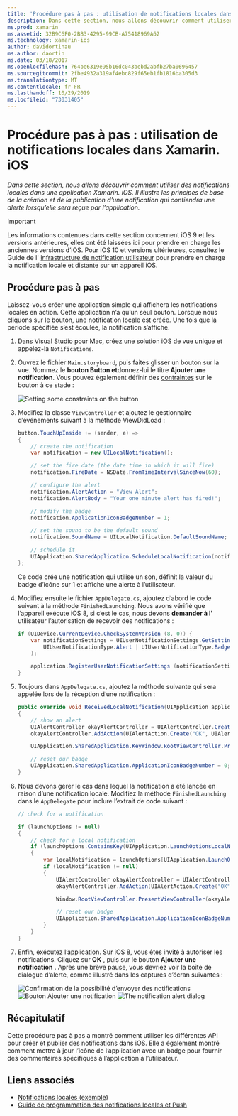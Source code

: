 ```yaml
---
title: 'Procédure pas à pas : utilisation de notifications locales dans Xamarin. iOS'
description: Dans cette section, nous allons découvrir comment utiliser des notifications locales dans une application Xamarin. iOS. Il illustre les principes de base de la création et de la publication d’une notification qui contiendra une alerte lorsqu’elle sera reçue par l’application.
ms.prod: xamarin
ms.assetid: 32B9C6F0-2BB3-4295-99CB-A75418969A62
ms.technology: xamarin-ios
author: davidortinau
ms.author: daortin
ms.date: 03/18/2017
ms.openlocfilehash: 764be6319e95b16dc043bebd2abfb27ba0696457
ms.sourcegitcommit: 2fbe4932a319af4ebc829f65eb1fb1816ba305d3
ms.translationtype: MT
ms.contentlocale: fr-FR
ms.lasthandoff: 10/29/2019
ms.locfileid: "73031405"
---
```

# <a name="walkthrough---using-local-notifications-in-xamarinios"></a>Procédure pas à pas : utilisation de notifications locales dans Xamarin. iOS

_Dans cette section, nous allons découvrir comment utiliser des notifications locales dans une application Xamarin. iOS. Il illustre les principes de base de la création et de la publication d’une notification qui contiendra une alerte lorsqu’elle sera reçue par l’application._

> [!IMPORTANT]
> Les informations contenues dans cette section concernent iOS 9 et les versions antérieures, elles ont été laissées ici pour prendre en charge les anciennes versions d’iOS. Pour iOS 10 et versions ultérieures, consultez le Guide de l' [infrastructure de notification utilisateur](~/ios/platform/user-notifications/index.md) pour prendre en charge la notification locale et distante sur un appareil iOS.

## <a name="walkthrough"></a>Procédure pas à pas

Laissez-vous créer une application simple qui affichera les notifications locales en action. Cette application n’a qu’un seul bouton. Lorsque nous cliquons sur le bouton, une notification locale est créée. Une fois que la période spécifiée s’est écoulée, la notification s’affiche.

1. Dans Visual Studio pour Mac, créez une solution iOS de vue unique et appelez-la `Notifications`.
1. Ouvrez le fichier `Main.storyboard`, puis faites glisser un bouton sur la vue. Nommez le **bouton Button et**donnez-lui le titre **Ajouter une notification**. Vous pouvez également définir des [contraintes](~/ios/user-interface/designer/designer-auto-layout.md) sur le bouton à ce stade : 

    ![](local-notifications-in-ios-walkthrough-images/image3.png "Setting some constraints on the button")
1. Modifiez la classe `ViewController` et ajoutez le gestionnaire d’événements suivant à la méthode ViewDidLoad :

    ```csharp
    button.TouchUpInside += (sender, e) =>
    {
        // create the notification
        var notification = new UILocalNotification();

        // set the fire date (the date time in which it will fire)
        notification.FireDate = NSDate.FromTimeIntervalSinceNow(60);

        // configure the alert
        notification.AlertAction = "View Alert";
        notification.AlertBody = "Your one minute alert has fired!";

        // modify the badge
        notification.ApplicationIconBadgeNumber = 1;

        // set the sound to be the default sound
        notification.SoundName = UILocalNotification.DefaultSoundName;

        // schedule it
        UIApplication.SharedApplication.ScheduleLocalNotification(notification);
    };
    ```

    Ce code crée une notification qui utilise un son, définit la valeur du badge d’icône sur 1 et affiche une alerte à l’utilisateur.

1. Modifiez ensuite le fichier `AppDelegate.cs`, ajoutez d’abord le code suivant à la méthode `FinishedLaunching`. Nous avons vérifié que l’appareil exécute iOS 8, si c’est le cas, nous devons **demander à l'** utilisateur l’autorisation de recevoir des notifications :

    ```csharp
    if (UIDevice.CurrentDevice.CheckSystemVersion (8, 0)) {
        var notificationSettings = UIUserNotificationSettings.GetSettingsForTypes (
            UIUserNotificationType.Alert | UIUserNotificationType.Badge | UIUserNotificationType.Sound, null
        );

        application.RegisterUserNotificationSettings (notificationSettings);
    }
    ```

1. Toujours dans `AppDelegate.cs`, ajoutez la méthode suivante qui sera appelée lors de la réception d’une notification :

    ```csharp
    public override void ReceivedLocalNotification(UIApplication application, UILocalNotification notification)
    {
        // show an alert
        UIAlertController okayAlertController = UIAlertController.Create(notification.AlertAction, notification.AlertBody, UIAlertControllerStyle.Alert);
        okayAlertController.AddAction(UIAlertAction.Create("OK", UIAlertActionStyle.Default, null));

        UIApplication.SharedApplication.KeyWindow.RootViewController.PresentViewController(okayAlertController, true, null);

        // reset our badge
        UIApplication.SharedApplication.ApplicationIconBadgeNumber = 0;
    }
    ```

1. Nous devons gérer le cas dans lequel la notification a été lancée en raison d’une notification locale. Modifiez la méthode `FinishedLaunching` dans le `AppDelegate` pour inclure l’extrait de code suivant :

    ```csharp
    // check for a notification

    if (launchOptions != null)
    {
        // check for a local notification
        if (launchOptions.ContainsKey(UIApplication.LaunchOptionsLocalNotificationKey))
        {
            var localNotification = launchOptions[UIApplication.LaunchOptionsLocalNotificationKey] as UILocalNotification;
            if (localNotification != null)
            {
                UIAlertController okayAlertController = UIAlertController.Create(localNotification.AlertAction, localNotification.AlertBody, UIAlertControllerStyle.Alert);
                okayAlertController.AddAction(UIAlertAction.Create("OK", UIAlertActionStyle.Default, null));

                Window.RootViewController.PresentViewController(okayAlertController, true, null);

                // reset our badge
                UIApplication.SharedApplication.ApplicationIconBadgeNumber = 0;
            }
        }
    }
    ```

1. Enfin, exécutez l’application. Sur iOS 8, vous êtes invité à autoriser les notifications. Cliquez sur **OK** , puis sur le bouton **Ajouter une notification** . Après une brève pause, vous devriez voir la boîte de dialogue d’alerte, comme illustré dans les captures d’écran suivantes :

    ![](local-notifications-in-ios-walkthrough-images/image0.png "Confirmation de la possibilité d’envoyer des notifications") ![](local-notifications-in-ios-walkthrough-images/image1.png "Bouton Ajouter une notification")
    ![](local-notifications-in-ios-walkthrough-images/image2.png "The notification alert dialog")

## <a name="summary"></a>Récapitulatif

Cette procédure pas à pas a montré comment utiliser les différentes API pour créer et publier des notifications dans iOS. Elle a également montré comment mettre à jour l’icône de l’application avec un badge pour fournir des commentaires spécifiques à l’application à l’utilisateur.

## <a name="related-links"></a>Liens associés

- [Notifications locales (exemple)](https://docs.microsoft.com/samples/xamarin/ios-samples/localnotifications)
- [Guide de programmation des notifications locales et Push](https://developer.apple.com/library/prerelease/content/documentation/NetworkingInternet/Conceptual/RemoteNotificationsPG/)
